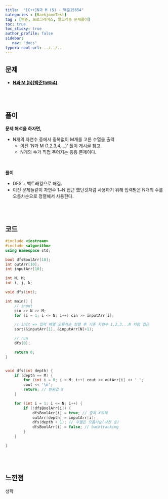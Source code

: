 ```yaml
---
title:  "[C++]N과 M (5) - 백준15654"
categories : [BaekjoonTest]
tag : [백준, 프로그래머스, 알고리즘 문제풀이]
toc: true
toc_sticky: true
author_profile: false
sidebar:
   nav: "docs"
typora-root-url: ../../..
---
```




## 문제

* **[N과 M (5)(백준15654)](https://www.acmicpc.net/problem/15654)**

<br><br>

## 풀이

**문제 해석을 하자면,**

* N개의 자연수 중에서 중복없이 M개를 고른 수열을 출력
  * 이전 'N과 M (1,2,3,4,...)' 풀이 게시글 참고.
  * N개의 수가 직접 주어지는 응용 문제이다.

<br>

**풀이**

- DFS + 백트래킹으로 해결.
- 이전 문제들같이 자연수 1~N 접근 했던것처럼 사용하기 위해 입력받은 N개의 수를 오름차순으로 정렬해서 사용한다.

<br><br>

## 코드

```c++
#include <iostream>
#include <algorithm>
using namespace std;

bool dfsBoolArr[10];
int outArr[10];
int inputArr[10];

int N, M;
int i, j, k;

void dfs(int);

int main() {
	// input
	cin >> N >> M;
	for (i = 1; i <= N; i++) cin >> inputArr[i];

	// init => 입력 배열 오름차순 정렬 후 기존 자연수 1,2,3...N 처럼 접근
	sort(&inputArr[1], &inputArr[N]+1);

	// run
	dfs(0);

	return 0;
}


void dfs(int depth) {
	if (depth == M) {
		for (int i = 0; i < M; i++) cout << outArr[i] << ' ';
		cout << '\n';
		return; // 반환값 X
	}

	for (int i = 1; i <= N; i++) {
		if (!dfsBoolArr[i]) {
			dfsBoolArr[i] = true; // 중복 X위해
			outArr[depth] = inputArr[i];
			dfs(depth + 1); // 수열은 오름차순(사전 순)
			dfsBoolArr[i] = false; // backtracking
		}
	}

}
```

<br><br>

## 느낀점

생략
